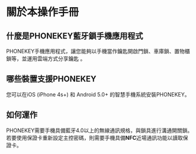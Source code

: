 # 關於本操作手冊

## 什麼是PHONEKEY藍牙鎖手機應用程式 <a id="what-is-the-phonekey-ble-smart-lock-mobile-app"></a>

PHONEKEY手機應用程式，讓您能夠以手機當作鑰匙開啟門鎖、車庫鎖、置物櫃鎖等，並運用雲端方式分享鑰匙 。

## 哪些裝置支援PHONEKEY <a id="which-mobile-devices-support-phonekey"></a>

您可以在iOS \(iPhone 4s+\) 和 Android 5.0+ 的智慧手機系統安裝PHONEKEY。

## 如何運作 <a id="how-it-works"></a>

PHONEKEY需要手機具備藍牙4.0以上的無線通訊規格，與鎖具進行溝通開關鎖。若要使用保證卡重新設定主控密碼，則需要手機具備**NFC**近場通訊功能以讀取保證卡。

